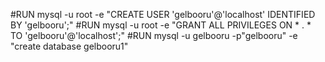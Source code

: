 #RUN mysql -u root -e "CREATE USER 'gelbooru'@'localhost' IDENTIFIED BY 'gelbooru';"
#RUN mysql -u root -e "GRANT ALL PRIVILEGES ON * . * TO 'gelbooru'@'localhost';"
#RUN mysql -u gelbooru -p"gelbooru" -e "create database gelbooru1"
